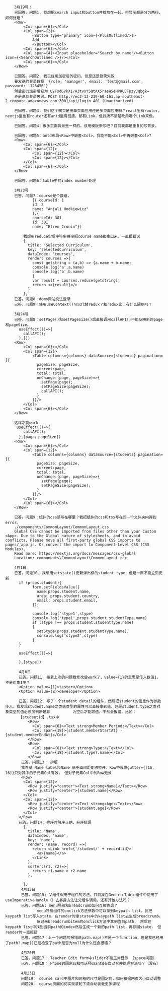         3月19号：
        已回答。问题1. 我想把search input和button并排放在一起。但显示却是分为两行，如何处理？
        <Row>
            <Col span={6}></Col>
            <Col span={2}>
                <Button type="primary" icon={<PlusOutlined/>}>
                Add
                </Button></Col>
            <Col span={6}></Col>
            <Col span={4}><Input placeholder="Search by name"/><Button icon={<SearchOutlined />}/></Col>
            <Col span={6}></Col> 
        </Row>
        
        已回答。问题2. 我已经用加密后的密码，但是还是登录失败
        要发送的登录数据  {role: 'manager', email: 'test@gmail.com', password: '123456'}
        然后密码加密后变为 U2FsdGVkX1/A3tvxY5QtAX5raeW5eHVRUJTpzyJqbgk=
        还是说我登录失败。POST http://ec2-13-239-60-161.ap-southeast-2.compute.amazonaws.com:3001/api/login 401 (Unauthorized)
        
        已回答。问题3. 我们这个网页是用单页面应用还是多页面应用啊？react里有router，nextjs里也有router还有antd里有链接，都有Link，但我搞不清楚改用哪个Link来做。
        
        已回答。问题4：很多页面背景是一样的。该用模板来写吧？目前我都是重复的写背景。
        
        已回答。问题5：antd布局<Row>中嵌套<Col>。我能不能<Col>中再嵌套<Col>? 
        <Row>
            <Col span={6}></Col>
            <Col span={12}>
                <Col span={12}></Col>
                <Col span={12}></Col>
            </Col>
            <Col span={6}></Col>
        </Row>
        
        已回答。问题6：table中的index number处理
        
        3月23号
        已答。问题7：course是个数组，
                [{ courseId: 1
                id: 2
                name: "Anjali Hodkiewicz"
                },{
                courseId: 301
                id: 301
                name: "Efren Cronin"}]
                
            我想用reduce实现字符串拼串把course name都拿出来。一直报错说    
            {
              title: 'Selected Curriculum',
              key: 'selectedCurriculum',
              dataIndex: 'courses',
              render: courses =>{
                const getstring = (a,b) => {a.name + b.name;
                console.log('a',a.name)
                console.log('b',b.name)
                }
                var result = courses.reduce(getstring);
                return <>{result}</>
              }
            },
        已答。问题8：demo网站没法登录
        已答。问题9：使用useContext()可以代替redux？和redux比，有什么限制吗？
        
        3月24号
        已答。问题8：setPage()和setPageSize()后直接调用callAPI()不能反映新的page和pageSize。
          useEffect(()=>{
            callAPI();
          },[])
        <Row>
            <Col span={6}></Col>
            <Col span={12}>
                <Table columns={columns} dataSource={students} pagination={{
                  pageSize: pageSize,
                  current:page,
                  total: total,
                  onChange:(page, pageSize)=>{
                    setPage(page);
                    setPageSize(pageSize);
                    callAPI();
                  }
                }}/>
            </Col>
            <Col span={6}></Col>
        </Row>
        
        这样才能work
         useEffect(()=>{
            callAPI();
          },[page，pageSize])
        <Row>
            <Col span={6}></Col>
            <Col span={12}>
                <Table columns={columns} dataSource={students} pagination={{
                  pageSize: pageSize,
                  current:page,
                  total: total,
                  onChange:(page, pageSize)=>{
                    setPage(page);
                    setPageSize(pageSize);
                  }
                }}/>
            </Col>
            <Col span={6}></Col>
        </Row>
        
        已答。问题9：组件的css该写在哪里？我把组件的css和tsx写在同一个文件夹内得到error。
        ./components/CommonLayout/CommonLayout.css
        Global CSS cannot be imported from files other than your Custom <App>. Due to the Global nature of stylesheets, and to avoid conflicts, Please move all first-party global CSS imports to pages/_app.js. Or convert the import to Component-Level CSS (CSS Modules).
        Read more: https://nextjs.org/docs/messages/css-global
        Location: components\CommonLayout\CommonLayout.tsx
        
        4月1日
        已答。问题10. 我想用setstate()更新弹出框的student type，但是一直不能立刻更新
          if (props.student){
                form.setFieldsValue({
                  name:props.student.name,
                  area: props.student.country,
                  email: props.student.email,
                });

                console.log('stype1',stype)
                console.log('type1',props.student.studentType.name)
                if (stype !== props.student.studentType.name)
                {
                  setStype(props.student.studentType.name);
                  console.log('stype2',stype)
                }
          }

          useEffect(()=>{

          },[stype])
          
          4月6日
          已答。问题11. 接着上次的问题我修改后work了，value={1}的意思是传入数值1，不是对象1吧？
          <Option value={1}>tester</Option>
          <Option value={2}>developer</Option>
          
          已答。问题12. 写了一个student detail的组件，然后把student的信息作为参数传入。我发现student.name之类值类型的属性可以直接拿到值，但是student.type之类对象类型的值必须加判断是非          为空后才能取值，不然会报错，比如：
          【studentid】.tsx中
              <Row>
                <Col span={6}><Text strong>Member Period:</Text></Col>
                <Col span={18}>{student.memberStartAt} - {student.memberEndAt}</Col>
              </Row>
              <Row>
                <Col span={6}><Text strong>Type:</Text></Col>
                <Col span={18}>{student.type?.name}</Col>
              </Row>
           已答。问题13： 排版
           我希望 Name label和Name 值垂直间距能够拉开。Row中设置gutter={[16, 16]}只对其中的子元素Col有效， 但对子元素Col中的Row无效
           <Row>
            <Col span={12}>
              <Row justify="center"><Text strong>Name1</Text></Row>
              <Row justify="center">{student.name}</Row>
            </Col>
            <Col span={12}>
              <Row justify="center"><Text strong>Age</Text></Row>
              <Row justify="center">{student.age}</Row>
            </Col>
          </Row>
          已答。问题14: 排序时降序正确，升序错误
            {
              title: 'Name',
              dataIndex: 'name',
              key: 'name',
              render: (name, record) =>{
                return <Link href={'/student/' + record.id}>
                  <a>{name}</a>
                </Link>
              },
              sorter:(r1, r2)=>{
                return r1.name > r2.name
              },

            },
           4月13日
           已答。问题15: 父组件调用子组件的方法，目前我在GenericTable组件中使用了useImperativeHandle（）去暴露方法让父组件调用，还有其他办法吗？
           已答。问题16: menu导航和breadcrumb如何互相协调？
                  menu导航组件的onclick方法参数中可以拿到keypath list，我把keypath list存入state，在render时拿state中的keypath list去生成breadcrumb。
                  反过来breadcrumbitem的onclick方法中拿到当前path， 然后在keypath list中找到当前path的index然后生成一个新的path list，再存回state， 但render时一直报错
           已答。问题17：上一个问题的报错说path.map()不是一个function，但是我已经用了path?.map()已经检查了path是否为null为什么还会报错？
           
           4月20日
           已答。问题17： Teacher Edit form中slider不能正常显示 （space问题）
           已答。问题18： Phone的国家码和电话号码antd有自动合并处理方法吗？（没有）
           
           4月23日
           问题19： course card中图片和网格的尺寸是固定的，如何根据网页大小自动调整
           问题20： course页面如何实现滚轮下滚自动装载更多课程
